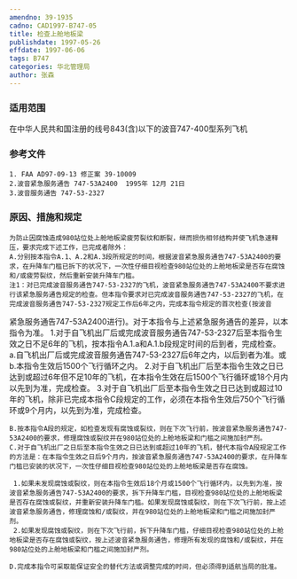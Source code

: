 ```yaml
---
amendno: 39-1935
cadno: CAD1997-B747-05
title: 检查上舱地板梁
publishdate: 1997-05-26
effdate: 1997-06-06
tags: B747
categories: 华北管理局
author: 张森
---
```


### 适用范围 
在中华人民共和国注册的线号843(含)以下的波音747-400型系列飞机

<!--more-->
### 参考文件
    1. FAA AD97-09-13 修正案 39-10009
    2.波音紧急服务通告 747-53A2400  1995年 12月 21日
    3.波音服务通告 747-53-2327 

### 原因、措施和规定 
    为防止因腐蚀造成980站位处上舱地板梁疲劳裂纹和断裂，继而损伤相邻结构并使飞机急速释压，要求完成下述工作，已完成者除外： 
    A.分别按本指令A.1、A.2和A.3段所规定的时间，根据波音紧急服务通告747-53A2400的要求，在升降车门槛已拆下的状况下，一次性仔细目视检查980站位处的上舱地板梁是否存在腐蚀和/或疲劳裂纹，然后重新安装升降车门槛。 
    注1：对已完成波音服务通告747-53-2327的飞机，波音紧急服务通告747-53A2400不要求进行该紧急服务通告规定的检查。但本指令要求对已完成波音服务通告747-53-2327的飞机，在完成波音服务通告747-53-2327规定工作后6年之内，完成本指令规定的首次检查(按波音
  
紧急服务通告747-53A2400进行)。对于本指令与上述紧急服务通告的差异，以本指令为准。 
     1.对于自飞机出厂后或完成波音服务通告747-53-2327后至本指令生效之日不足6年的飞机，按本指令A.1.a和A.1.b段规定时间的后到者，完成检查。 
      a.自飞机出厂后或完成波音服务通告747-53-2327后6年之内，以后到者为准。或 
      b.本指令生效后1500个飞行循环之内。 
     2.对于自飞机出厂后至本指令生效之日已达到或超过6年但不足10年的飞机，在本指令生效在后1500个飞行循环或18个月内以先到为准，完成检查。 
     3.对于自飞机出厂后至本指令生效之日已达到或超过10年的飞机，除非已完成本指令C段规定的工作，必须在本指令生效后750个飞行循环或9个月内，以先到为准，完成检查。 

    B.按本指令A段的规定，如检查发现有腐蚀或裂纹，则在下次飞行前，按波音紧急服务通告747-53A2400的要求，修理腐蚀或裂纹并在980站位处的上舱地板梁和门槛之间施加封严剂。 
    C.对于自飞机出厂之日后至本指令生效之日已达到或超过10年的飞机，替代本指令A段规定工作的方法是：在本指令生效之日后9个月内，按波音紧急服务通告747-53A2400的要求，在升降车门槛已安装的状况下，一次性仔细目视检查980站位处的上舱地板梁是否存在腐蚀。

     1.如果未发现腐蚀或裂纹，则在本指令生效后18个月或1500个飞行循环内，以先到为准，按波音紧急服务通告747-53A2400的要求，拆下升降车门槛，目视检查980站位处的上舱地板梁是否存在腐蚀或裂纹，并重新安装升降车门槛。如果发现腐蚀或裂纹，则在下次飞行前，按上述波音紧急服务通告，修理腐蚀和/或裂纹，并在980站位处的上舱地板梁和门槛之间施加封严剂。 
     2.如果发现腐蚀或裂纹，则在下次飞行前，拆下升降车门槛，仔细目视检查980站位处的上舱地板梁是否存在腐蚀或裂纹，按上述波音紧急服务通告，修理所有发现的腐蚀和/或裂纹，并在980站位处的上舱地板梁和门槛之间施加封严剂。 

    D.完成本指令可采取能保证安全的替代方法或调整完成的时间，但必须得到适航当局的批准。
